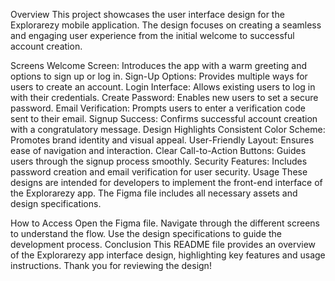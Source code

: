 Overview
This project showcases the user interface design for the Explorarezy mobile application. The design focuses on creating a seamless and engaging user experience from the initial welcome to successful account creation.

Screens
Welcome Screen: Introduces the app with a warm greeting and options to sign up or log in.
Sign-Up Options: Provides multiple ways for users to create an account.
Login Interface: Allows existing users to log in with their credentials.
Create Password: Enables new users to set a secure password.
Email Verification: Prompts users to enter a verification code sent to their email.
Signup Success: Confirms successful account creation with a congratulatory message.
Design Highlights
Consistent Color Scheme: Promotes brand identity and visual appeal.
User-Friendly Layout: Ensures ease of navigation and interaction.
Clear Call-to-Action Buttons: Guides users through the signup process smoothly.
Security Features: Includes password creation and email verification for user security.
Usage
These designs are intended for developers to implement the front-end interface of the Explorarezy app. The Figma file includes all necessary assets and design specifications.

How to Access
Open the Figma file.
Navigate through the different screens to understand the flow.
Use the design specifications to guide the development process.
Conclusion
This README file provides an overview of the Explorarezy app interface design, highlighting key features and usage instructions. Thank you for reviewing the design!
